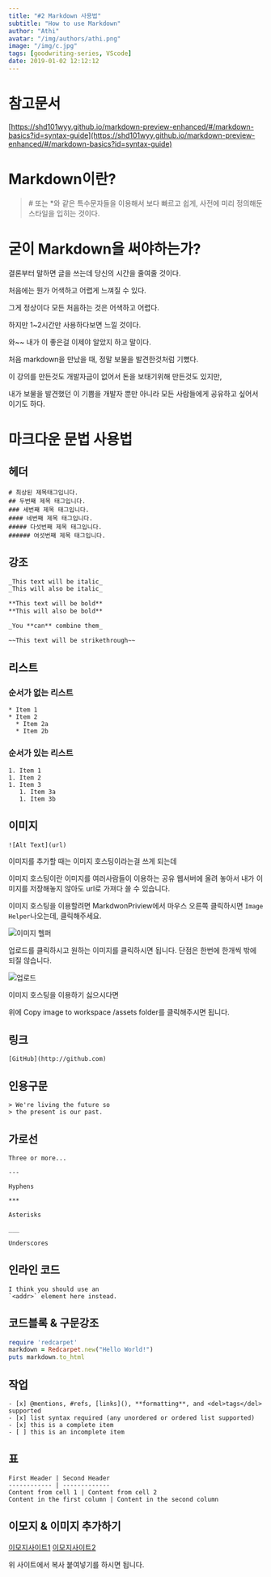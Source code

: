 ```yaml
---
title: "#2 Markdown 사용법"
subtitle: "How to use Markdown"
author: "Athi"
avatar: "/img/authors/athi.png"
image: "/img/c.jpg"
tags: [goodwriting-series, VScode]
date: 2019-01-02 12:12:12
---
```


# 참고문서

[https://shd101wyy.github.io/markdown-preview-enhanced/#/markdown-basics?id=syntax-guide](https://shd101wyy.github.io/markdown-preview-enhanced/#/markdown-basics?id=syntax-guide)

# Markdown이란?

> \# 또는 \*와 같은 특수문자들을 이용해서 보다 빠르고 쉽게, 사전에 미리 정의해둔 스타일을 입히는 것이다.

# 굳이 Markdown을 써야하는가?

결론부터 말하면 글을 쓰는데 당신의 시간을 줄여줄 것이다.

처음에는 뭔가 어색하고 어렵게 느껴질 수 있다.

그게 정상이다 모든 처음하는 것은 어색하고 어렵다.

하지만 1~2시간만 사용하다보면 느낄 것이다.

와~~ 내가 이 좋은걸 이제야 알았지 하고 말이다.

처음 markdown을 만났을 때, 정말 보물을 발견한것처럼 기뻤다.

이 강의를 만든것도 개발자금이 없어서 돈을 보태기위해 만든것도 있지만,

내가 보물을 발견했던 이 기쁨을 개발자 뿐만 아니라 모든 사람들에게 공유하고 싶어서이기도 하다.

# 마크다운 문법 사용법

## 헤더

```markdwon
# 최상된 제목태그입니다.
## 두번째 제목 태그입니다.
### 세번째 제목 태그입니다.
#### 네번째 제목 태그입니다.
##### 다섯번째 제목 태그입니다.
###### 여섯번째 제목 태그입니다.
```

## 강조

```markdown
_This text will be italic_
_This will also be italic_

**This text will be bold**
**This will also be bold**

_You **can** combine them_

~~This text will be strikethrough~~
```

## 리스트

### 순서가 없는 리스트

```
* Item 1
* Item 2
  * Item 2a
  * Item 2b
```

### 순서가 있는 리스트

```
1. Item 1
1. Item 2
1. Item 3
   1. Item 3a
   1. Item 3b
```

## 이미지

```
![Alt Text](url)
```

이미지를 추가할 때는 이미지 호스팅이라는걸 쓰게 되는데

이미지 호스팅이란 이미지를 여러사람들이 이용하는 공유 웹서버에 올려 놓아서 내가 이미지를 저장해놓지 않아도 url로 가져다 쓸 수 있습니다.

이미지 호스팅을 이용할려면 MarkdwonPriview에서 마우스 오른쪽 클릭하시면 `Image Helper`나오는데, 클릭해주세요.

![이미지 헬퍼](https://i.imgur.com/UrDAvPZ.png)

업로드를 클릭하시고 원하는 이미지를 클릭하시면 됩니다.
단점은 한번에 한개씩 밖에 되질 않습니다.

![업로드](https://i.imgur.com/1yyP3jS.png)

이미지 호스팅을 이용하기 싫으시다면

위에 Copy image to workspace /assets folder를 클릭해주시면 됩니다.

## 링크

```
[GitHub](http://github.com)
```

## 인용구문

```
> We're living the future so
> the present is our past.

```

## 가로선

```
Three or more...

---

Hyphens

***

Asterisks

___

Underscores
```

## 인라인 코드

```
I think you should use an
`<addr>` element here instead.
```

## 코드블록 & 구문강조

```ruby
require 'redcarpet'
markdown = Redcarpet.new("Hello World!")
puts markdown.to_html
```

## 작업

```
- [x] @mentions, #refs, [links](), **formatting**, and <del>tags</del> supported
- [x] list syntax required (any unordered or ordered list supported)
- [x] this is a complete item
- [ ] this is an incomplete item
```

## 표

```
First Header | Second Header
------------ | -------------
Content from cell 1 | Content from cell 2
Content in the first column | Content in the second column
```

## 이모지 & 이미지 추가하기

[이모지사이트1](https://emojipedia.org/)
[이모지사이트2](https://www.emojiengine.com/ko/)

위 사이트에서 복사 붙여넣기를 하시면 됩니다.
